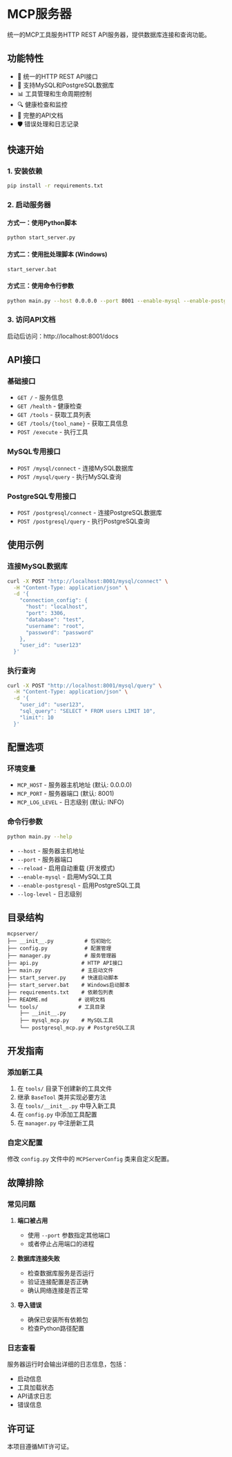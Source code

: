 # MCP服务器

统一的MCP工具服务HTTP REST API服务器，提供数据库连接和查询功能。

## 功能特性

- 🚀 统一的HTTP REST API接口
- 🔧 支持MySQL和PostgreSQL数据库
- 📊 工具管理和生命周期控制
- 🔍 健康检查和监控
- 📝 完整的API文档
- 🛡️ 错误处理和日志记录

## 快速开始

### 1. 安装依赖

```bash
pip install -r requirements.txt
```

### 2. 启动服务器

#### 方式一：使用Python脚本
```bash
python start_server.py
```

#### 方式二：使用批处理脚本 (Windows)
```bash
start_server.bat
```

#### 方式三：使用命令行参数
```bash
python main.py --host 0.0.0.0 --port 8001 --enable-mysql --enable-postgresql
```

### 3. 访问API文档

启动后访问：http://localhost:8001/docs

## API接口

### 基础接口

- `GET /` - 服务信息
- `GET /health` - 健康检查
- `GET /tools` - 获取工具列表
- `GET /tools/{tool_name}` - 获取工具信息
- `POST /execute` - 执行工具

### MySQL专用接口

- `POST /mysql/connect` - 连接MySQL数据库
- `POST /mysql/query` - 执行MySQL查询

### PostgreSQL专用接口

- `POST /postgresql/connect` - 连接PostgreSQL数据库
- `POST /postgresql/query` - 执行PostgreSQL查询

## 使用示例

### 连接MySQL数据库

```bash
curl -X POST "http://localhost:8001/mysql/connect" \
  -H "Content-Type: application/json" \
  -d '{
    "connection_config": {
      "host": "localhost",
      "port": 3306,
      "database": "test",
      "username": "root",
      "password": "password"
    },
    "user_id": "user123"
  }'
```

### 执行查询

```bash
curl -X POST "http://localhost:8001/mysql/query" \
  -H "Content-Type: application/json" \
  -d '{
    "user_id": "user123",
    "sql_query": "SELECT * FROM users LIMIT 10",
    "limit": 10
  }'
```

## 配置选项

### 环境变量

- `MCP_HOST` - 服务器主机地址 (默认: 0.0.0.0)
- `MCP_PORT` - 服务器端口 (默认: 8001)
- `MCP_LOG_LEVEL` - 日志级别 (默认: INFO)

### 命令行参数

```bash
python main.py --help
```

- `--host` - 服务器主机地址
- `--port` - 服务器端口
- `--reload` - 启用自动重载 (开发模式)
- `--enable-mysql` - 启用MySQL工具
- `--enable-postgresql` - 启用PostgreSQL工具
- `--log-level` - 日志级别

## 目录结构

```
mcpserver/
├── __init__.py          # 包初始化
├── config.py            # 配置管理
├── manager.py           # 服务管理器
├── api.py              # HTTP API接口
├── main.py             # 主启动文件
├── start_server.py     # 快速启动脚本
├── start_server.bat    # Windows启动脚本
├── requirements.txt    # 依赖包列表
├── README.md          # 说明文档
└── tools/             # 工具目录
    ├── __init__.py
    ├── mysql_mcp.py    # MySQL工具
    └── postgresql_mcp.py # PostgreSQL工具
```

## 开发指南

### 添加新工具

1. 在 `tools/` 目录下创建新的工具文件
2. 继承 `BaseTool` 类并实现必要方法
3. 在 `tools/__init__.py` 中导入新工具
4. 在 `config.py` 中添加工具配置
5. 在 `manager.py` 中注册新工具

### 自定义配置

修改 `config.py` 文件中的 `MCPServerConfig` 类来自定义配置。

## 故障排除

### 常见问题

1. **端口被占用**
   - 使用 `--port` 参数指定其他端口
   - 或者停止占用端口的进程

2. **数据库连接失败**
   - 检查数据库服务是否运行
   - 验证连接配置是否正确
   - 确认网络连接是否正常

3. **导入错误**
   - 确保已安装所有依赖包
   - 检查Python路径配置

### 日志查看

服务器运行时会输出详细的日志信息，包括：
- 启动信息
- 工具加载状态
- API请求日志
- 错误信息

## 许可证

本项目遵循MIT许可证。